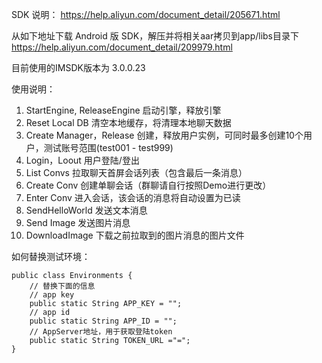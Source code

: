 SDK 说明：
 https://help.aliyun.com/document_detail/205671.html
 
 从如下地址下载 Android 版 SDK，解压并将相关aar拷贝到app/libs目录下
 https://help.aliyun.com/document_detail/209979.html

 目前使用的IMSDK版本为 3.0.0.23

 使用说明：
 1. StartEngine, ReleaseEngine
    启动引擎，释放引擎
 2. Reset Local DB
    清空本地缓存，将清理本地聊天数据
 3. Create Manager，Release
    创建，释放用户实例，可同时最多创建10个用户，测试账号范围(test001 - test999)
 4. Login，Loout
    用户登陆/登出
 5. List Convs
    拉取聊天首屏会话列表（包含最后一条消息）
 6. Create Conv
    创建单聊会话（群聊请自行按照Demo进行更改）
 7. Enter Conv
    进入会话，该会话的消息将自动设置为已读
 8. SendHelloWorld
    发送文本消息
 9. Send Image
    发送图片消息
 10. DownloadImage
    下载之前拉取到的图片消息的图片文件

如何替换测试环境：
```
public class Environments {
    // 替换下面的信息
    // app key
    public static String APP_KEY = "";
    // app id
    public static String APP_ID = "";
    // AppServer地址，用于获取登陆token
    public static String TOKEN_URL ="=";
}

```